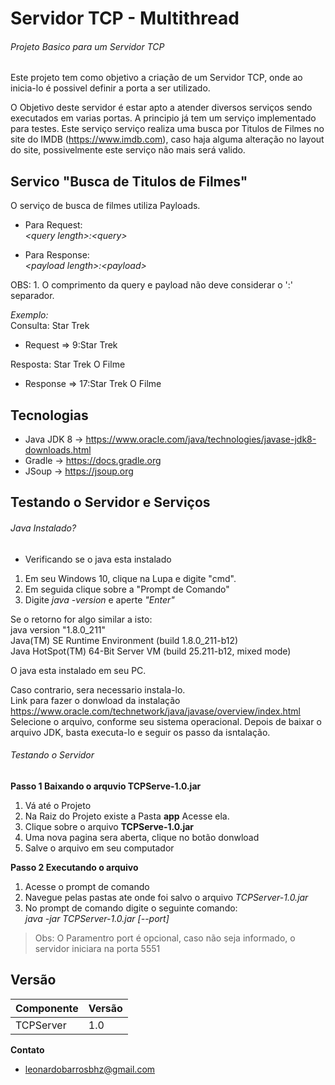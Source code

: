 # Servidor TCP - Multithread
###### Projeto Basico para um Servidor TCP 
Este projeto tem como objetivo a criação de um Servidor TCP, onde ao inicia-lo é possivel definir a porta a ser utilizado.

O Objetivo deste servidor é estar apto a atender diversos serviços sendo executados em varias portas. 
A principio já tem um serviço implementado para testes. Este serviço serviço realiza uma busca por Titulos de Filmes no site do IMDB 
(https://www.imdb.com), caso haja alguma alteração no layout do site, possivelmente este serviço não mais será valido.

## Servico "Busca de Titulos de Filmes"
O serviço de busca de filmes utiliza Payloads.</br>

- Para Request:<br>
*\<query length\>:\<query\>*  

- Para Response:<br>
*\<payload length\>:\<payload\>*

OBS: 1. O comprimento da query e payload não deve considerar o ':' separador.
     
     
*Exemplo:*<br>
Consulta: Star Trek <br>
- Request =>  9:Star Trek

Resposta: Star Trek O Filme <br>
- Response =>  17:Star Trek O Filme


## Tecnologias

- Java JDK 8   -> https://www.oracle.com/java/technologies/javase-jdk8-downloads.html
- Gradle       -> https://docs.gradle.org
- JSoup        -> https://jsoup.org

## Testando o Servidor e Serviços

###### Java Instalado?


- Verificando se o java esta instalado

1. Em seu Windows 10, clique na Lupa e digite "cmd".
2. Em seguida clique sobre a "Prompt de Comando"
3. Digite *java -version* e aperte *"Enter"*
 
Se o retorno for algo similar a isto:<br>
java version "1.8.0_211"<br>
Java(TM) SE Runtime Environment (build 1.8.0_211-b12)<br>
Java HotSpot(TM) 64-Bit Server VM (build 25.211-b12, mixed mode)<br>

O java esta instalado em seu PC.<br>
 
Caso contrario, sera necessario instala-lo.</br> Link para fazer o donwload da instalação https://www.oracle.com/technetwork/java/javase/overview/index.html </br> Selecione o arquivo, conforme seu sistema operacional.
Depois de baixar o arquivo JDK, basta executa-lo e seguir os passo da isntalação.

###### Testando o Servidor

**Passo 1 Baixando o arquvio  TCPServe-1.0.jar**
 
 1. Vá até o Projeto
 2. Na Raiz do Projeto existe a Pasta **app** Acesse ela.
 3. Clique sobre o arquivo **TCPServe-1.0.jar**
 4. Uma nova pagina sera aberta, clique no botão donwload
 5. Salve o arquivo em seu computador
 
 **Passo 2 Executando o arquivo**
 1. Acesse o prompt de comando
 2. Navegue pelas pastas ate onde foi salvo o arquivo *TCPServer-1.0.jar*
 3. No prompt de comando digite o seguinte comando: <br>
 *java -jar TCPServer-1.0.jar [--port]*
 >Obs: O Paramentro port é opcional, caso não seja informado, o servidor iniciara na porta 5551 
 
 ## Versão
  
| Componente     |  Versão  |
| -------------- | ---------|
|  TCPServer     |  1.0     |
  
  
  **Contato**
* leonardobarrosbhz@gmail.com 
  
